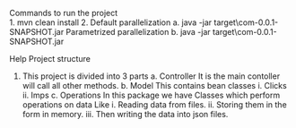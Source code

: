 Commands to run the project<br />
	1. mvn clean install
	2. Default parallelization
		a. java -jar target\com-0.0.1-SNAPSHOT.jar
	   Parametrized parallelization
		b. java -jar target\com-0.0.1-SNAPSHOT.jar <count>
	   
Help 
Project structure
1. This project is divided into 3 parts
	a. Controller
		It is the main contoller will call all other methods.
	b. Model 
		This contains bean classes
		i. Clicks
		ii. Imps
	c. Operations 
		In this package we have Classes which perform operations on data 
		Like 
			i. Reading data from files.
			ii. Storing them in the form in memory.
			iii. Then writing the data into json files.
